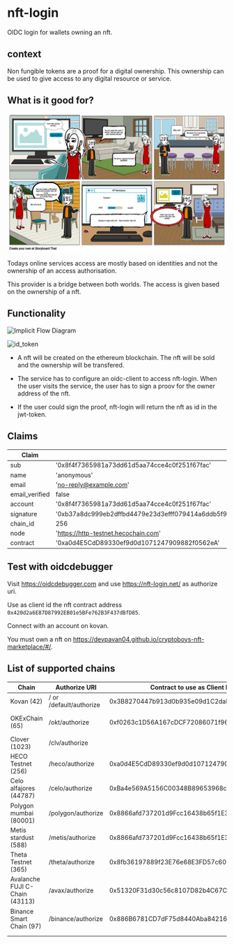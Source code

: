 # nft-login

OIDC login for wallets owning an nft.

## context

Non fungible tokens are a proof for a digital ownership.
This ownership can be used to give access to any digital resource or service.

## What is it good for?

![NFT Login Story](docs/nft-login-story.png)

Todays online services access are mostly based on identities and not the ownership of an access authorisation.

This provider is a bridge between both worlds. The access is given based on the ownership of a nft.

## Functionality

![Implicit Flow Diagram](https://s3.amazonaws.com/onelogin-screenshots/dev_site/images/oidc-implicit-flow.png)

![id_token](https://www.plantuml.com/plantuml/proxy?cache=no&src=https://raw.github.com/chriamue/nft-login/main/flow.puml)

- A nft will be created on the ethereum blockchain.
  The nft will be sold and the ownership will be transfered.

- The service has to configure an oidc-client to access nft-login.
  When the user visits the service, the user has to sign a proov for the owner address of the nft.

- If the user could sign the proof, nft-login will return the nft as id in the jwt-token.

## Claims

| Claim          | Example                                                                                                                                |
| -------------- | -------------------------------------------------------------------------------------------------------------------------------------- |
| sub            | '0x8f4f7365981a73dd61d5aa74cce4c0f251f67fac'                                                                                           |
| name           | 'anonymous'                                                                                                                            |
| email          | 'no-reply@example.com'                                                                                                                 |
| email_verified | false                                                                                                                                  |
| account        | '0x8f4f7365981a73dd61d5aa74cce4c0f251f67fac'                                                                                           |
| signature      | '0xb37a8dc999eb2dffbd4479e23d3efff079414a6ddb5f97a19d39471afc83c7007951266c4ea734bb43a217b751c3f78913ed011cb27a847ecc72e753194f30131c' |
| chain_id       | 256                                                                                                                                    |
| node           | 'https://http-testnet.hecochain.com'                                                                                                   |
| contract       | '0xa0d4E5CdD89330ef9d0d1071247909882f0562eA'                                                                                           |

## Test with oidcdebugger

Visit https://oidcdebugger.com and use https://nft-login.net/ as authorize uri.

Use as client id the nft contract address `0x420d2a6E87D87992EB01e5BFe762B3F437dBfD85`.

Connect with an account on kovan.

You must own a nft on https://devpavan04.github.io/cryptoboys-nft-marketplace/#/.

## List of supported chains

| Chain                          | Authorize URI           | Contract to use as Client ID               | Marketplace to get NFT                                     | Faucet                                                                                        |     |
| ------------------------------ | ----------------------- | ------------------------------------------ | ---------------------------------------------------------- | --------------------------------------------------------------------------------------------- | --- |
| Kovan (42)                     | / or /default/authorize | 0x3B8270447b913d0b935e09d1C2daEc3F5CDD968f | https://devpavan04.github.io/cryptoboys-nft-marketplace/   | https://ethdrop.dev/                                                                          |     |
| OKExChain (65)                 | /okt/authorize          | 0xf0263c1D56A167cDCF72086071f96CbB8a077AE9 | https://nft-login.github.io/nft-login-marketplace/okt/     | https://okexchain-docs.readthedocs.io/en/latest/developers/quick-start.html#get-testnet-token |     |
| Clover (1023)                  | /clv/authorize          |                                            |                                                            | https://faucet.clovernode.com/                                                                |     |
| HECO Testnet (256)             | /heco/authorize         | 0xa0d4E5CdD89330ef9d0d1071247909882f0562eA | https://nft-login.github.io/nft-login-marketplace/heco/    | https://scan-testnet.hecochain.com/faucet                                                     |     |
| Celo alfajores (44787)         | /celo/authorize         | 0xBa4e569A5156C00348B89653968c2C294f80E151 | https://nft-login.github.io/nft-login-marketplace/celo/    | https://celo.org/developers/faucet                                                            |     |
| Polygon mumbai (80001)         | /polygon/authorize      | 0x8866afd737201d9Fcc16438b65f1E3db7A3A5Ddb | https://nft-login.github.io/nft-login-marketplace/polygon/ | https://faucet.polygon.technology/                                                            |     |
| Metis stardust (588)           | /metis/authorize        | 0x8866afd737201d9Fcc16438b65f1E3db7A3A5Ddb | https://nft-login.github.io/nft-login-marketplace/metis/   | https://rinkeby-faucet.metis.io/                                                              |     |
| Theta Testnet (365)            | /theta/authorize        | 0x8fb36197889f23E76e68E3FD57c6063A21DdE897 | https://market.nft-login.net/                              |                                                                                               |     |
| Avalanche FUJI C-Chain (43113) | /avax/authorize         | 0x51320F31d30c56c8107D82b4C67C5EdDfCa88bc2 | https://market.nft-login.net/                              | https://faucet.avax-test.network/                                                             |     |
| Binance Smart Chain (97)       | /binance/authorize      | 0x886B6781CD7dF75d8440Aba84216b2671AEFf9A4 | https://market.nft-login.net/                              | https://testnet.binance.org/faucet-smart                                                      |     |
|                                |                         |                                            |                                                            |                                                                                               |     |
|                                |                         |                                            |                                                            |                                                                                               |     |
